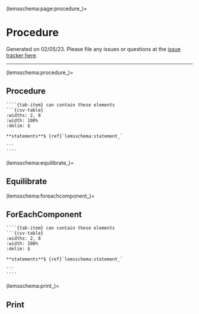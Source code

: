 
(lemsschema:page:procedure_)=
# Procedure



Generated on 02/05/23.
Please file any issues or questions at the [issue tracker here](https://github.com/LEMS/LEMS/issues).

---

(lemsschema:procedure_)=
## Procedure

<i></i>

`````{tab-set}
````{tab-item} can contain these elements
```{csv-table}
:widths: 2, 8
:width: 100%
:delim: $

**statements**$ {ref}`lemsschema:statement_`

```
````
`````
(lemsschema:equilibrate_)=
## Equilibrate

<i></i>


(lemsschema:foreachcomponent_)=
## ForEachComponent

<i></i>

`````{tab-set}
````{tab-item} can contain these elements
```{csv-table}
:widths: 2, 8
:width: 100%
:delim: $

**statements**$ {ref}`lemsschema:statement_`

```
````
`````
(lemsschema:print_)=
## Print

<i></i>

